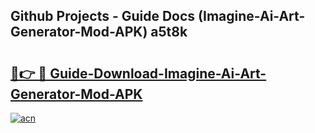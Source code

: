 ## Github Projects - Guide Docs (Imagine-Ai-Art-Generator-Mod-APK) a5t8k

# <h2><a href="https://apkcomod.com?title=Imagine-Ai-Art-Generator-Mod-APK">🔗👉 🔴 Guide-Download-Imagine-Ai-Art-Generator-Mod-APK </a></h2>

[![acn](https://github.com/user-attachments/assets/0f9c940e-d8b0-45ae-aac7-cd30a18b3e1c)](https://apkcomod.com?title=Imagine-Ai-Art-Generator-Mod-APK)
